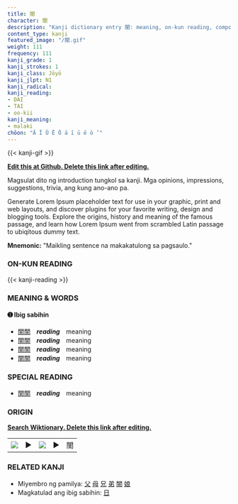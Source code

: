 ```yaml
---
title: 闇
character: 闇
description: "Kanji dictionary entry 闇: meaning, on-kun reading, compounds, origin, related kanji"
content_type: kanji
featured_image: "/闇.gif"
weight: 111
frequency: 111
kanji_grade: 1
kanji_strokes: 1
kanji_class: Jōyō
kanji_jlpt: N1
kanji_radical: 
kanji_reading: 
- DAI
- TAI
- oo-kii
kanji_meaning:
- malaki
chōon: "Ā Ī Ū Ē Ō ā ī ū ē ō ’"
---
```

[//]: # (Don't edit the line below. Kanji animated GIF code is automatically generated.)
{{< kanji-gif >}}

[//]: # (Edit below this line.)

**[Edit this at Github. Delete this link after editing.](https://github.com/tim0g/tim/tree/main/content/kanji/闇/index.md)**

Magsulat dito ng introduction tungkol sa kanji. Mga opinions, impressions, suggestions, trivia, ang kung ano-ano pa.

Generate Lorem Ipsum placeholder text for use in your graphic, print and web layouts, and discover plugins for your favorite writing, design and blogging tools. Explore the origins, history and meaning of the famous passage, and learn how Lorem Ipsum went from scrambled Latin passage to ubiqitous dummy text.
 
**Mnemonic:** "Maikling sentence na makakatulong sa pagsaulo."

### ON-KUN READING

[//]: # (Don't edit the line below. ON-KUN READING code is automatically generated.)
{{< kanji-reading >}}

### MEANING & WORDS

#### ➊ **Ibig sabihin**
  - [闇](../闇)[闇](../闇)　***reading***　meaning
  - [闇](../闇)[闇](../闇)　***reading***　meaning
  - [闇](../闇)[闇](../闇)　***reading***　meaning
  - [闇](../闇)[闇](../闇)　***reading***　meaning

### SPECIAL READING
  - [闇](../闇)[闇](../闇)　***reading***　meaning

### ORIGIN

**[Search Wiktionary. Delete this link after editing.](https://wiktionary.org/wiki/闇)**
<table class="kanji-table"><tr><td>
<img src="60px-闇-bronze.svg.png">
</td><td>▶</td><td>
<img src="60px-闇-oracle.svg.png">
</td><td>▶</td>
<td class="kanji-origin">闇</td>
</tr></table>

### RELATED KANJI
- Miyembro ng pamilya: [父](../父) [母](../母) [兄](../兄) [弟](../弟) [闇](../闇) [娘](../娘)
- Magkatulad ang ibig sabihin: [日](../日)
